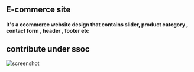 ## E-commerce site 
#### It's a ecommerce website design that contains slider, product category , contact form , header , footer etc
 
 ## contribute under ssoc
 
  ![screenshot](ss.png)